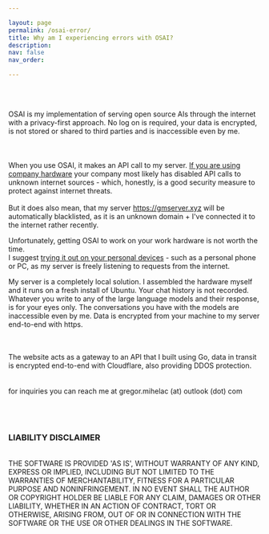 ```yaml
---

layout: page
permalink: /osai-error/
title: Why am I experiencing errors with OSAI?
description:
nav: false
nav_order: 

---
```

<br>


<br>

OSAI is my implementation of serving open source AIs through the internet with a privacy-first approach. No log on is required, your data is encrypted, is not stored or shared to third parties and is inaccessible even by me.
<br>
<br>
<br>
<br>
When you use OSAI, it makes an API call to my server. <a href> If you are using company hardware</a> your company most likely has disabled API calls to unknown internet sources - which, honestly, is a good security measure to protect against internet threats.
<br>
<br>
But it does also mean, that my server https://gmserver.xyz will be automatically blacklisted, as it is an unknown domain + I've connected it to the internet rather recently.

Unfortunately, getting OSAI to work on your work hardware is not worth the time. 
<br>I suggest <a href>trying it out on your personal devices</a> - such as a personal phone or PC, as my server is freely listening to requests from the internet. 

My server is a completely local solution. I assembled the hardware myself and it runs on a fresh install of Ubuntu. Your chat history is not recorded. Whatever you write to any of the large language models and their response, is for your eyes only.
The conversations you have with the models are inaccessible even by me. Data is encrypted from your machine to my server end-to-end with https.

<br>
<br>
The website acts as a gateway to an API that I built using Go, data in transit is encrypted end-to-end with Cloudflare, also providing DDOS protection. <br>
<br>

<br>
for inquiries you can reach me at gregor.mihelac (at) outlook (dot) com

<br>
<br>
<br>
<br>

### LIABILITY DISCLAIMER<br>
<br>
THE SOFTWARE IS PROVIDED 'AS IS', WITHOUT WARRANTY OF ANY KIND, EXPRESS OR
IMPLIED, INCLUDING BUT NOT LIMITED TO THE WARRANTIES OF MERCHANTABILITY,
FITNESS FOR A PARTICULAR PURPOSE AND NONINFRINGEMENT. IN NO EVENT SHALL THE
AUTHOR OR COPYRIGHT HOLDER BE LIABLE FOR ANY CLAIM, DAMAGES OR OTHER
LIABILITY, WHETHER IN AN ACTION OF CONTRACT, TORT OR OTHERWISE, ARISING FROM,
OUT OF OR IN CONNECTION WITH THE SOFTWARE OR THE USE OR OTHER DEALINGS IN THE SOFTWARE.<br>